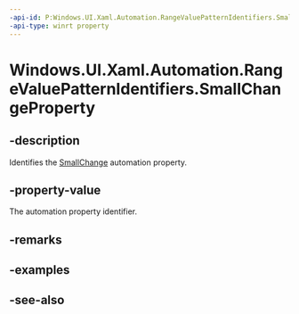 ```yaml
---
-api-id: P:Windows.UI.Xaml.Automation.RangeValuePatternIdentifiers.SmallChangeProperty
-api-type: winrt property
---
```


<!-- Property syntax
public Windows.UI.Xaml.Automation.AutomationProperty SmallChangeProperty { get; }
-->

# Windows.UI.Xaml.Automation.RangeValuePatternIdentifiers.SmallChangeProperty

## -description
Identifies the [SmallChange](../windows.ui.xaml.automation.provider/irangevalueprovider_smallchange.md) automation property.



## -property-value
The automation property identifier.

## -remarks

## -examples

## -see-also

